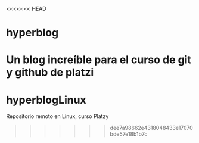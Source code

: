 <<<<<<< HEAD
# hyperblog
Un blog increíble para el curso de git y github de platzi
=======
# hyperblogLinux
Repositorio remoto en Linux, curso Platzy
>>>>>>> dee7a98662e4318048433e17070bde57e18b1b7c
